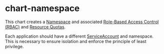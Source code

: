 # chart-namespace
This chart creates a [Namespace](
https://kubernetes.io/docs/concepts/overview/working-with-objects/namespaces/)
and associated [Role-Based Access Control (RBAC)](
https://kubernetes.io/docs/admin/authorization/rbac/) and [Resource Quotas](
https://kubernetes.io/docs/concepts/policy/resource-quotas/).

Each application should have a different
[ServiceAccount](
https://kubernetes.io/docs/tasks/configure-pod-container/configure-service-account/)
and namespace. This is necessary to ensure isolation and enforce the
principle of least privilege.
